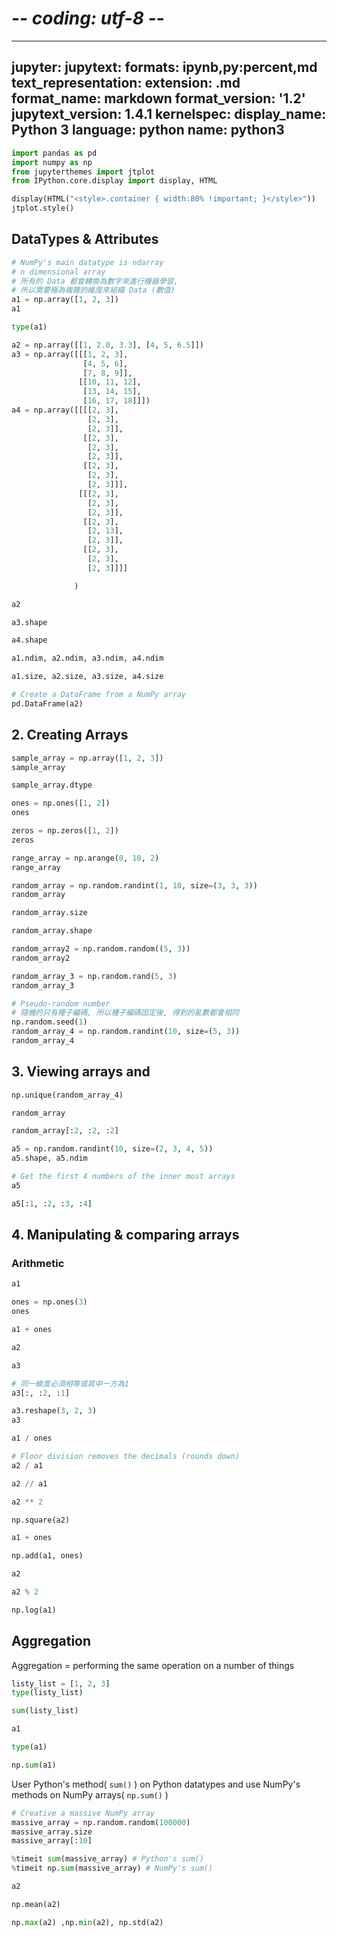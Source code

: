 # -*- coding: utf-8 -*-
---
jupyter:
  jupytext:
    formats: ipynb,py:percent,md
    text_representation:
      extension: .md
      format_name: markdown
      format_version: '1.2'
      jupytext_version: 1.4.1
  kernelspec:
    display_name: Python 3
    language: python
    name: python3
---

```python
import pandas as pd
import numpy as np
from jupyterthemes import jtplot
from IPython.core.display import display, HTML

display(HTML("<style>.container { width:80% !important; }</style>"))
jtplot.style()
```

## DataTypes & Attributes

```python
# NumPy's main datatype is ndarray
# n dimensional array
# 所有的 Data 都會轉換為數字來進行機器學習, 
# 所以需要極為複雜的維度來組織 Data (數值)
a1 = np.array([1, 2, 3])
a1
```

```python
type(a1)
```

```python
a2 = np.array([[1, 2.0, 3.3], [4, 5, 6.5]])
a3 = np.array([[[1, 2, 3],
                [4, 5, 6],
                [7, 8, 9]],
               [[10, 11, 12],
                [13, 14, 15],
                [16, 17, 18]]])
a4 = np.array([[[[2, 3],
                 [2, 3],
                 [2, 3]],
                [[2, 3],
                 [2, 3],
                 [2, 3]],
                [[2, 3],
                 [2, 3],
                 [2, 3]]],
               [[[2, 3],
                 [2, 3],
                 [2, 3]],
                [[2, 3],
                 [2, 13],
                 [2, 3]],
                [[2, 3],
                 [2, 3],
                 [2, 3]]]]

              )
```

```python
a2
```

```python
a3.shape
```

```python
a4.shape
```

```python
a1.ndim, a2.ndim, a3.ndim, a4.ndim
```

```python
a1.size, a2.size, a3.size, a4.size
```

```python
# Create a DataFrame from a NumPy array
pd.DataFrame(a2)
```

## 2. Creating Arrays

```python
sample_array = np.array([1, 2, 3])
sample_array
```

```python
sample_array.dtype
```

```python
ones = np.ones([1, 2])
ones
```

```python
zeros = np.zeros([1, 2])
zeros
```

```python
range_array = np.arange(0, 10, 2)
range_array
```

```python
random_array = np.random.randint(1, 10, size=(3, 3, 3))
random_array
```

```python
random_array.size
```

```python
random_array.shape
```

```python
random_array2 = np.random.random((5, 3))
random_array2
```

```python
random_array_3 = np.random.rand(5, 3)
random_array_3
```

```python
# Pseudo-random number
# 隨機的只有種子編碼, 所以種子編碼固定後, 得到的亂數都會相同
np.random.seed(1)
random_array_4 = np.random.randint(10, size=(5, 3))
random_array_4
```

## 3. Viewing arrays and 

```python
np.unique(random_array_4)
```

```python
random_array
```

```python
random_array[:2, :2, :2]
```

```python
a5 = np.random.randint(10, size=(2, 3, 4, 5))
a5.shape, a5.ndim
```

```python
# Get the first 4 numbers of the inner most arrays
a5
```

```python
a5[:1, :2, :3, :4]
```

## 4. Manipulating & comparing arrays


### Arithmetic

```python
a1
```

```python
ones = np.ones(3)
ones
```

```python
a1 + ones
```

```python
a2
```

```python
a3
```

```python
# 同一維度必須相等或其中一方為1
a3[:, :2, :1]
```

```python
a3.reshape(3, 2, 3)
a3
```

```python
a1 / ones
```

```python
# Floor division removes the decimals (rounds down)
a2 / a1
```

```python
a2 // a1
```

```python
a2 ** 2
```

```python
np.square(a2)
```

```python
a1 + ones
```

```python
np.add(a1, ones)
```

```python
a2
```

```python
a2 % 2
```

```python
np.log(a1)
```

## Aggregation
Aggregation = performing the same operation on a number of things

```python
listy_list = [1, 2, 3]
type(listy_list)
```

```python
sum(listy_list)
```

```python
a1
```

```python
type(a1)
```

```python
np.sum(a1)
```

User Python's method( `sum()` ) on Python datatypes and use NumPy's methods on NumPy arrays( `np.sum()` )

```python
# Creative a massive NumPy array
massive_array = np.random.random(100000)
massive_array.size
massive_array[:10]
```

```python
%timeit sum(massive_array) # Python's sum() 
%timeit np.sum(massive_array) # NumPy's sum()
```

```python
a2
```

```python
np.mean(a2)
```

```python
np.max(a2) ,np.min(a2), np.std(a2)
```

```python

```
